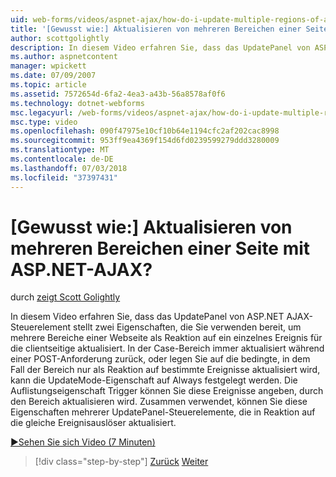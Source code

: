 ```yaml
---
uid: web-forms/videos/aspnet-ajax/how-do-i-update-multiple-regions-of-a-page-with-aspnet-ajax
title: '[Gewusst wie:] Aktualisieren von mehreren Bereichen einer Seite mit ASP.NET-AJAX? | Microsoft-Dokumentation'
author: scottgolightly
description: In diesem Video erfahren Sie, dass das UpdatePanel von ASP.NET AJAX-Steuerelement stellt zwei Eigenschaften, die Sie verwenden bereit, um mehrere Regionen von einer Webseite in den Knotennamen aktualisieren...
ms.author: aspnetcontent
manager: wpickett
ms.date: 07/09/2007
ms.topic: article
ms.assetid: 7572654d-6fa2-4ea3-a43b-56a8578af0f6
ms.technology: dotnet-webforms
msc.legacyurl: /web-forms/videos/aspnet-ajax/how-do-i-update-multiple-regions-of-a-page-with-aspnet-ajax
msc.type: video
ms.openlocfilehash: 090f47975e10cf10b64e1194cfc2af202cac8998
ms.sourcegitcommit: 953ff9ea4369f154d6fd0239599279ddd3280009
ms.translationtype: MT
ms.contentlocale: de-DE
ms.lasthandoff: 07/03/2018
ms.locfileid: "37397431"
---
```

<a name="how-do-i-update-multiple-regions-of-a-page-with-aspnet-ajax"></a>[Gewusst wie:] Aktualisieren von mehreren Bereichen einer Seite mit ASP.NET-AJAX?
====================
durch [zeigt Scott Golightly](https://github.com/scottgolightly)

In diesem Video erfahren Sie, dass das UpdatePanel von ASP.NET AJAX-Steuerelement stellt zwei Eigenschaften, die Sie verwenden bereit, um mehrere Bereiche einer Webseite als Reaktion auf ein einzelnes Ereignis für die clientseitige aktualisiert. In der Case-Bereich immer aktualisiert während einer POST-Anforderung zurück, oder legen Sie auf die bedingte, in dem Fall der Bereich nur als Reaktion auf bestimmte Ereignisse aktualisiert wird, kann die UpdateMode-Eigenschaft auf Always festgelegt werden. Die Auflistungseigenschaft Trigger können Sie diese Ereignisse angeben, durch den Bereich aktualisieren wird. Zusammen verwendet, können Sie diese Eigenschaften mehrerer UpdatePanel-Steuerelemente, die in Reaktion auf die gleiche Ereignisauslöser aktualisiert.

[&#9654;Sehen Sie sich Video (7 Minuten)](https://channel9.msdn.com/Blogs/ASP-NET-Site-Videos/how-do-i-update-multiple-regions-of-a-page-with-aspnet-ajax)

> [!div class="step-by-step"]
> [Zurück](how-do-i-implement-the-ajax-after-processing-pattern.md)
> [Weiter](how-do-i-choose-between-methods-of-ajax-page-updates.md)
